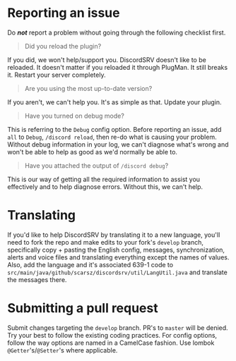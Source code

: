 # Reporting an issue
Do ***not*** report a problem without going through the following checklist first.

> Did you reload the plugin?

If you did, we won't help/support you. DiscordSRV doesn't like to be reloaded.
It doesn't matter if you reloaded it through PlugMan. It still breaks it. Restart your server completely.

> Are you using the most up-to-date version?

If you aren't, we can't help you. It's as simple as that. Update your plugin.

> Have you turned on debug mode?

This is referring to the `Debug` config option. Before reporting an issue, add `all` to `Debug`,
`/discord reload`, then re-do what is causing your problem. Without debug information in your log, we can't
diagnose what's wrong and won't be able to help as good as we'd normally be able to.

> Have you attached the output of `/discord debug`?

This is our way of getting all the required information to assist you effectively and to help diagnose errors.
Without this, we can't help.

# Translating
If you'd like to help DiscordSRV by translating it to a new language, you'll need to fork the repo and make
edits to your fork's `develop` branch, specifically copy + pasting the English config, messages, synchronization, alerts and voice files and
translating everything except the names of values. Also, add the language and it's associated 639-1 code to
`src/main/java/github/scarsz/discordsrv/util/LangUtil.java` and translate the messages there.

# Submitting a pull request
Submit changes targeting the `develop` branch. PR's to `master` will be denied. Try your best to follow the
existing coding practices. For config options, follow the way options are named in a CamelCase fashion.
Use lombok `@Getter`'s/`@Setter`'s where applicable.
